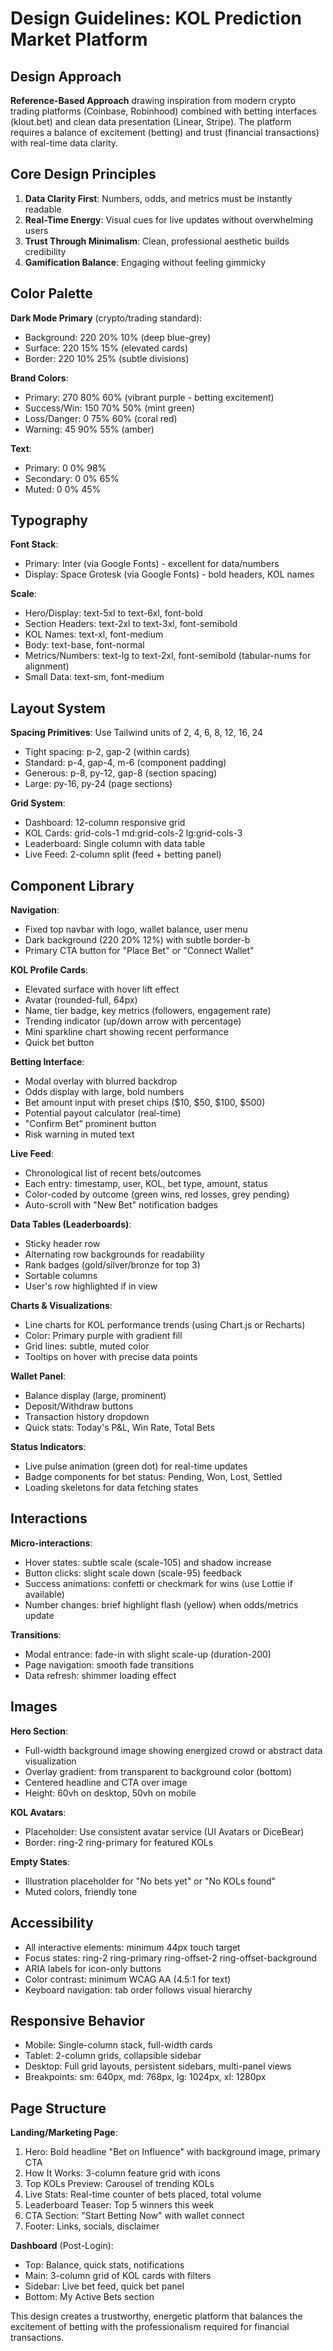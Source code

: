 # Design Guidelines: KOL Prediction Market Platform

## Design Approach
**Reference-Based Approach** drawing inspiration from modern crypto trading platforms (Coinbase, Robinhood) combined with betting interfaces (klout.bet) and clean data presentation (Linear, Stripe). The platform requires a balance of excitement (betting) and trust (financial transactions) with real-time data clarity.

## Core Design Principles
1. **Data Clarity First**: Numbers, odds, and metrics must be instantly readable
2. **Real-Time Energy**: Visual cues for live updates without overwhelming users
3. **Trust Through Minimalism**: Clean, professional aesthetic builds credibility
4. **Gamification Balance**: Engaging without feeling gimmicky

## Color Palette

**Dark Mode Primary** (crypto/trading standard):
- Background: 220 20% 10% (deep blue-grey)
- Surface: 220 15% 15% (elevated cards)
- Border: 220 10% 25% (subtle divisions)

**Brand Colors**:
- Primary: 270 80% 60% (vibrant purple - betting excitement)
- Success/Win: 150 70% 50% (mint green)
- Loss/Danger: 0 75% 60% (coral red)
- Warning: 45 90% 55% (amber)

**Text**:
- Primary: 0 0% 98%
- Secondary: 0 0% 65%
- Muted: 0 0% 45%

## Typography

**Font Stack**:
- Primary: Inter (via Google Fonts) - excellent for data/numbers
- Display: Space Grotesk (via Google Fonts) - bold headers, KOL names

**Scale**:
- Hero/Display: text-5xl to text-6xl, font-bold
- Section Headers: text-2xl to text-3xl, font-semibold
- KOL Names: text-xl, font-medium
- Body: text-base, font-normal
- Metrics/Numbers: text-lg to text-2xl, font-semibold (tabular-nums for alignment)
- Small Data: text-sm, font-medium

## Layout System

**Spacing Primitives**: Use Tailwind units of 2, 4, 6, 8, 12, 16, 24
- Tight spacing: p-2, gap-2 (within cards)
- Standard: p-4, gap-4, m-6 (component padding)
- Generous: p-8, py-12, gap-8 (section spacing)
- Large: py-16, py-24 (page sections)

**Grid System**:
- Dashboard: 12-column responsive grid
- KOL Cards: grid-cols-1 md:grid-cols-2 lg:grid-cols-3
- Leaderboard: Single column with data table
- Live Feed: 2-column split (feed + betting panel)

## Component Library

**Navigation**:
- Fixed top navbar with logo, wallet balance, user menu
- Dark background (220 20% 12%) with subtle border-b
- Primary CTA button for "Place Bet" or "Connect Wallet"

**KOL Profile Cards**:
- Elevated surface with hover lift effect
- Avatar (rounded-full, 64px)
- Name, tier badge, key metrics (followers, engagement rate)
- Trending indicator (up/down arrow with percentage)
- Mini sparkline chart showing recent performance
- Quick bet button

**Betting Interface**:
- Modal overlay with blurred backdrop
- Odds display with large, bold numbers
- Bet amount input with preset chips ($10, $50, $100, $500)
- Potential payout calculator (real-time)
- "Confirm Bet" prominent button
- Risk warning in muted text

**Live Feed**:
- Chronological list of recent bets/outcomes
- Each entry: timestamp, user, KOL, bet type, amount, status
- Color-coded by outcome (green wins, red losses, grey pending)
- Auto-scroll with "New Bet" notification badges

**Data Tables (Leaderboards)**:
- Sticky header row
- Alternating row backgrounds for readability
- Rank badges (gold/silver/bronze for top 3)
- Sortable columns
- User's row highlighted if in view

**Charts & Visualizations**:
- Line charts for KOL performance trends (using Chart.js or Recharts)
- Color: Primary purple with gradient fill
- Grid lines: subtle, muted color
- Tooltips on hover with precise data points

**Wallet Panel**:
- Balance display (large, prominent)
- Deposit/Withdraw buttons
- Transaction history dropdown
- Quick stats: Today's P&L, Win Rate, Total Bets

**Status Indicators**:
- Live pulse animation (green dot) for real-time updates
- Badge components for bet status: Pending, Won, Lost, Settled
- Loading skeletons for data fetching states

## Interactions

**Micro-interactions**:
- Hover states: subtle scale (scale-105) and shadow increase
- Button clicks: slight scale down (scale-95) feedback
- Success animations: confetti or checkmark for wins (use Lottie if available)
- Number changes: brief highlight flash (yellow) when odds/metrics update

**Transitions**:
- Modal entrance: fade-in with slight scale-up (duration-200)
- Page navigation: smooth fade transitions
- Data refresh: shimmer loading effect

## Images

**Hero Section**:
- Full-width background image showing energized crowd or abstract data visualization
- Overlay gradient: from transparent to background color (bottom)
- Centered headline and CTA over image
- Height: 60vh on desktop, 50vh on mobile

**KOL Avatars**:
- Placeholder: Use consistent avatar service (UI Avatars or DiceBear)
- Border: ring-2 ring-primary for featured KOLs

**Empty States**:
- Illustration placeholder for "No bets yet" or "No KOLs found"
- Muted colors, friendly tone

## Accessibility

- All interactive elements: minimum 44px touch target
- Focus states: ring-2 ring-primary ring-offset-2 ring-offset-background
- ARIA labels for icon-only buttons
- Color contrast: minimum WCAG AA (4.5:1 for text)
- Keyboard navigation: tab order follows visual hierarchy

## Responsive Behavior

- Mobile: Single-column stack, full-width cards
- Tablet: 2-column grids, collapsible sidebar
- Desktop: Full grid layouts, persistent sidebars, multi-panel views
- Breakpoints: sm: 640px, md: 768px, lg: 1024px, xl: 1280px

## Page Structure

**Landing/Marketing Page**:
1. Hero: Bold headline "Bet on Influence" with background image, primary CTA
2. How It Works: 3-column feature grid with icons
3. Top KOLs Preview: Carousel of trending KOLs
4. Live Stats: Real-time counter of bets placed, total volume
5. Leaderboard Teaser: Top 5 winners this week
6. CTA Section: "Start Betting Now" with wallet connect
7. Footer: Links, socials, disclaimer

**Dashboard** (Post-Login):
- Top: Balance, quick stats, notifications
- Main: 3-column grid of KOL cards with filters
- Sidebar: Live bet feed, quick bet panel
- Bottom: My Active Bets section

This design creates a trustworthy, energetic platform that balances the excitement of betting with the professionalism required for financial transactions.